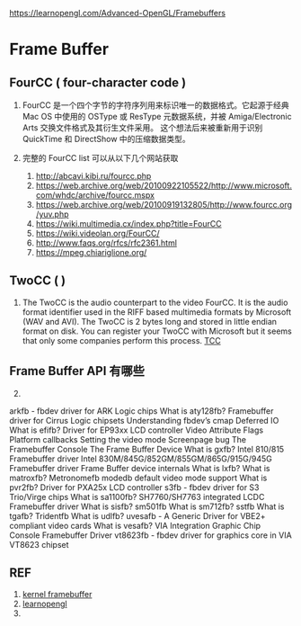 https://learnopengl.com/Advanced-OpenGL/Framebuffers
# Frame Buffer

## FourCC ( four-character code )

1. FourCC 是一个四个字节的字符序列用来标识唯一的数据格式。它起源于经典 Mac OS 中使用的 OSType 或 ResType 元数据系统，并被 Amiga/Electronic Arts 交换文件格式及其衍生文件采用。
   这个想法后来被重新用于识别 QuickTime 和 DirectShow 中的压缩数据类型。

2. 完整的 FourCC list 可以从以下几个网站获取
   1. http://abcavi.kibi.ru/fourcc.php
   2. https://web.archive.org/web/20100922105522/http://www.microsoft.com/whdc/archive/fourcc.mspx
   3. https://web.archive.org/web/20100919132805/http://www.fourcc.org/yuv.php
   4. https://wiki.multimedia.cx/index.php?title=FourCC
   5. https://wiki.videolan.org/FourCC/
   6. http://www.faqs.org/rfcs/rfc2361.html
   7. https://mpeg.chiariglione.org/

## TwoCC (  )

1. The TwoCC is the audio counterpart to the video FourCC. It is the audio format identifier used in the RIFF based multimedia formats by Microsoft (WAV and AVI). The TwoCC is 2 bytes long and stored in little endian format on disk. You can register your TwoCC with Microsoft but it seems that only some companies perform this process. [TCC](https://wiki.multimedia.cx/index.php/TwoCC)


## Frame Buffer API 有哪些



2. 
arkfb - fbdev driver for ARK Logic chips
What is aty128fb?
Framebuffer driver for Cirrus Logic chipsets
Understanding fbdev’s cmap
Deferred IO
What is efifb?
Driver for EP93xx LCD controller
Video Attribute Flags
Platform callbacks
Setting the video mode
Screenpage bug
The Framebuffer Console
The Frame Buffer Device
What is gxfb?
Intel 810/815 Framebuffer driver
Intel 830M/845G/852GM/855GM/865G/915G/945G Framebuffer driver
Frame Buffer device internals
What is lxfb?
What is matroxfb?
Metronomefb
modedb default video mode support
What is pvr2fb?
Driver for PXA25x LCD controller
s3fb - fbdev driver for S3 Trio/Virge chips
What is sa1100fb?
SH7760/SH7763 integrated LCDC Framebuffer driver
What is sisfb?
sm501fb
What is sm712fb?
sstfb
What is tgafb?
Tridentfb
What is udlfb?
uvesafb - A Generic Driver for VBE2+ compliant video cards
What is vesafb?
VIA Integration Graphic Chip Console Framebuffer Driver
vt8623fb - fbdev driver for graphics core in VIA VT8623 chipset



REF
---
1. [kernel framebuffer](https://docs.kernel.org/fb/index.html)
2. [learnopengl](https://learnopengl.com/Advanced-OpenGL/Framebuffers)
3. 